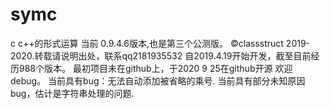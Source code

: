 # symc
c c++的形式运算
当前 0.9.4.6版本,也是第三个公测版。
©classstruct 2019-2020.转载请说明出处，联系qq2181935532 
自2019.4.19开始开发，截至目前经历988个版本。
最初项目未在github上，于2020 9 25在github开源
欢迎debug。
当前具有bug：无法自动添加被省略的乘号.
当前具有部分未知原因bug，估计是字符串处理的问题.

